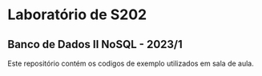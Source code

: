 # Laboratório de S202
## Banco de Dados II NoSQL - 2023/1

Este repositório contém os codigos de exemplo utilizados em sala de aula.